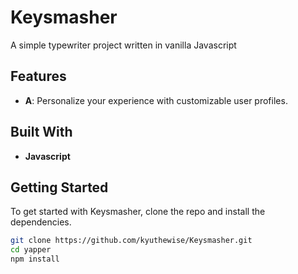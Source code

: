 # Keysmasher
A simple typewriter project written in vanilla Javascript 

## Features

- **A**: Personalize your experience with customizable user profiles.

## Built With
- **Javascript**

## Getting Started
To get started with Keysmasher, clone the repo and install the dependencies.

```bash
git clone https://github.com/kyuthewise/Keysmasher.git
cd yapper
npm install

